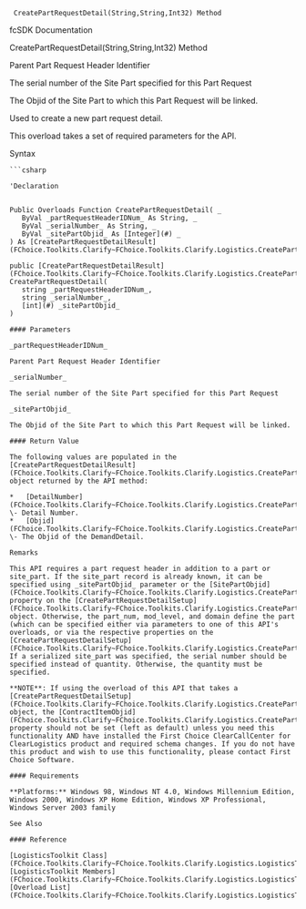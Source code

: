 ﻿     CreatePartRequestDetail(String,String,Int32) Method                                                   

fcSDK Documentation

CreatePartRequestDetail(String,String,Int32) Method

Parent Part Request Header Identifier

The serial number of the Site Part specified for this Part Request

The Objid of the Site Part to which this Part Request will be linked.

Used to create a new part request detail.

This overload takes a set of required parameters for the API.

Syntax

```vbnet
```csharp

'Declaration
 

Public Overloads Function CreatePartRequestDetail( _
   ByVal _partRequestHeaderIDNum_ As String, _
   ByVal _serialNumber_ As String, _
   ByVal _sitePartObjid_ As [Integer](#) _
) As [CreatePartRequestDetailResult](FChoice.Toolkits.Clarify~FChoice.Toolkits.Clarify.Logistics.CreatePartRequestDetailResult.md)

public [CreatePartRequestDetailResult](FChoice.Toolkits.Clarify~FChoice.Toolkits.Clarify.Logistics.CreatePartRequestDetailResult.md) CreatePartRequestDetail( 
   string _partRequestHeaderIDNum_,
   string _serialNumber_,
   [int](#) _sitePartObjid_
)

#### Parameters

_partRequestHeaderIDNum_

Parent Part Request Header Identifier

_serialNumber_

The serial number of the Site Part specified for this Part Request

_sitePartObjid_

The Objid of the Site Part to which this Part Request will be linked.

#### Return Value

The following values are populated in the [CreatePartRequestDetailResult](FChoice.Toolkits.Clarify~FChoice.Toolkits.Clarify.Logistics.CreatePartRequestDetailResult.md) object returned by the API method:

*   [DetailNumber](FChoice.Toolkits.Clarify~FChoice.Toolkits.Clarify.Logistics.CreatePartRequestDetailResult~DetailNumber.md) \- Detail Number.
*   [Objid](FChoice.Toolkits.Clarify~FChoice.Toolkits.Clarify.Logistics.CreatePartRequestDetailResult~Objid.md) \- The Objid of the DemandDetail.

Remarks

This API requires a part request header in addition to a part or site_part. If the site_part record is already known, it can be specified using _sitePartObjid_ parameter or the [SitePartObjid](FChoice.Toolkits.Clarify~FChoice.Toolkits.Clarify.Logistics.CreatePartRequestDetailSetup~SitePartObjid.md) property on the [CreatePartRequestDetailSetup](FChoice.Toolkits.Clarify~FChoice.Toolkits.Clarify.Logistics.CreatePartRequestDetailSetup.md) object. Otherwise, the part_num, mod_level, and domain define the part (which can be specified either via parameters to one of this API's overloads, or via the respective properties on the [CreatePartRequestDetailSetup](FChoice.Toolkits.Clarify~FChoice.Toolkits.Clarify.Logistics.CreatePartRequestDetailSetup.md) object). If a serialized site_part was specified, the serial number should be specified instead of quantity. Otherwise, the quantity must be specified.

**NOTE**: If using the overload of this API that takes a [CreatePartRequestDetailSetup](FChoice.Toolkits.Clarify~FChoice.Toolkits.Clarify.Logistics.CreatePartRequestDetailSetup.md) object, the [ContractItemObjid](FChoice.Toolkits.Clarify~FChoice.Toolkits.Clarify.Logistics.CreatePartRequestDetailSetup~ContractItemObjid.md) property should not be set (left as default) unless you need this functionality AND have installed the First Choice ClearCallCenter for ClearLogistics product and required schema changes. If you do not have this product and wish to use this functionality, please contact First Choice Software.

#### Requirements

**Platforms:** Windows 98, Windows NT 4.0, Windows Millennium Edition, Windows 2000, Windows XP Home Edition, Windows XP Professional, Windows Server 2003 family

See Also

#### Reference

[LogisticsToolkit Class](FChoice.Toolkits.Clarify~FChoice.Toolkits.Clarify.Logistics.LogisticsToolkit.md)  
[LogisticsToolkit Members](FChoice.Toolkits.Clarify~FChoice.Toolkits.Clarify.Logistics.LogisticsToolkit_members.md)  
[Overload List](FChoice.Toolkits.Clarify~FChoice.Toolkits.Clarify.Logistics.LogisticsToolkit~CreatePartRequestDetail.md)